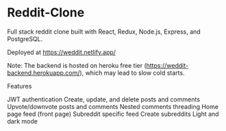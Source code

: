 # Reddit-Clone
Full stack reddit clone built with React, Redux, Node.js, Express, and PostgreSQL.

Deployed at https://weddit.netlify.app/

Note: The backend is hosted on heroku free tier (https://weddit-backend.herokuapp.com/), which may lead to slow cold starts.

Features

JWT authentication
Create, update, and delete posts and comments
Upvote/downvote posts and comments
Nested comments threading
Home page feed (front page)
Subreddit specific feed
Create subreddits
Light and dark mode
